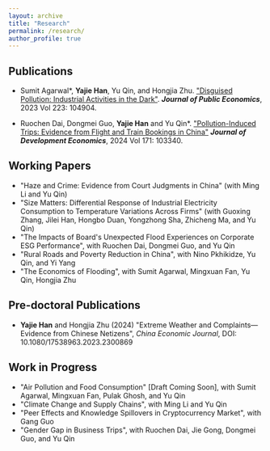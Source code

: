 ```yaml
---
layout: archive
title: "Research"
permalink: /research/
author_profile: true
---
```


## Publications

- Sumit Agarwal*, **Yajie Han**, Yu Qin, and Hongjia Zhu. ["Disguised Pollution: Industrial Activities in the Dark"](../assets/disguised_pollution.pdf). **_Journal of Public Economics_**, 2023 Vol 223: 104904.

- Ruochen Dai, Dongmei Guo, **Yajie Han** and Yu Qin*. ["Pollution-Induced Trips: Evidence from Flight and Train Bookings in China"](../assets/pollution_induced_trips.pdf) **_Journal of Development Economics_**, 2024 Vol 171: 103340.

## Working Papers

- "Haze and Crime: Evidence from Court Judgments in China" (with Ming Li and Yu Qin)
- "Size Matters: Differential Response of Industrial Electricity Consumption to Temperature Variations Across Firms" (with Guoxing Zhang, Jilei Han, Hongbo Duan, Yongzhong Sha, Zhicheng Ma, and Yu Qin)
- "The Impacts of Board's Unexpected Flood Experiences on Corporate ESG Performance", with Ruochen Dai, Dongmei Guo, and Yu Qin
- "Rural Roads and Poverty Reduction in China", with Nino Pkhikidze, Yu Qin, and Yi Yang
- "The Economics of Flooding", with Sumit Agarwal, Mingxuan Fan, Yu Qin, Hongjia Zhu

## Pre-doctoral Publications

- **Yajie Han** and Hongjia Zhu (2024) "Extreme Weather and Complaints—Evidence from Chinese Netizens", _China Economic Journal_, DOI: 10.1080/17538963.2023.2300869

## Work in Progress

- "Air Pollution and Food Consumption" \[Draft Coming Soon\], with Sumit Agarwal, Mingxuan Fan, Pulak Ghosh, and Yu Qin
- "Climate Change and Supply Chains", with Ming Li and Yu Qin
- "Peer Effects and Knowledge Spillovers in Cryptocurrency Market", with Gang Guo
- "Gender Gap in Business Trips", with Ruochen Dai, Jie Gong, Dongmei Guo, and Yu Qin


<!-- {% include base_path %}

{% for post in site.publications reversed %}
  {% include archive-single.html %}
{% endfor %} -->
